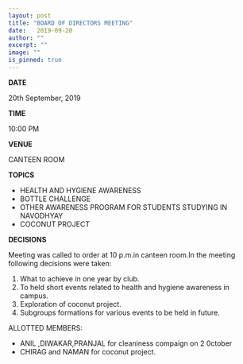 ```yaml
---
layout: post
title: "BOARD OF DIRECTORS MEETING"
date:   2019-09-20
author: ""
excerpt: ""
image: ""
is_pinned: true
---
```

                             
**DATE**

20th September, 2019

**TIME**

10:00 PM

**VENUE**

CANTEEN ROOM

**TOPICS**

 - HEALTH AND HYGIENE AWARENESS 
 - BOTTLE CHALLENGE
 - OTHER AWARENESS PROGRAM FOR STUDENTS STUDYING IN NAVODHYAY
 - COCONUT PROJECT

**DECISIONS**

Meeting was called to order at 10 p.m.in canteen room.In the  meeting following decisions were taken:

 1. What to achieve in one year by club.
 2. To held short events related to health and hygiene awareness in campus.
 3. Exploration of coconut project.
 4. Subgroups formations for various events to be held in future.

ALLOTTED MEMBERS:
 - ANIL ,DIWAKAR,PRANJAL for cleaniness compaign on 2 0ctober
 - CHIRAG and NAMAN for coconut project.
 







